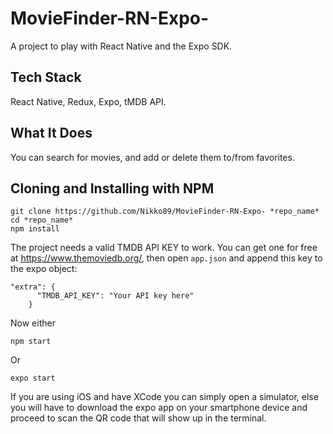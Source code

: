 # MovieFinder-RN-Expo-

A project to play with React Native and the Expo SDK.

## Tech Stack

React Native, Redux, Expo, tMDB API.

## What It Does

You can search for movies, and add or delete them to/from favorites.

## Cloning and Installing with NPM


```
git clone https://github.com/Nikko89/MovieFinder-RN-Expo- *repo_name*
cd *repo_name*
npm install 
```

The project needs a valid TMDB API KEY to work. You can get one for free at https://www.themoviedb.org/, then open `app.json` and append this key to the expo object:

```
"extra": {
      "TMDB_API_KEY": "Your API key here"
    }
```




Now either

```
npm start
```
Or
```
expo start
```

If you are using iOS and have XCode you can simply open a simulator, else you will have to download the expo app on your smartphone device and proceed to scan the QR code that will show up in the terminal. 
